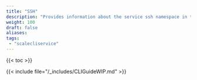 ```yaml
---
title: "SSH"
description: "Provides information about the service ssh namespace in the TrueNAS CLI. Includes command syntax and common commands."
weight: 100
draft: false
aliases:
tags:
 - "scalecliservice"
---
```


{{< toc >}}

{{< include file="/_includes/CLIGuideWIP.md" >}}

